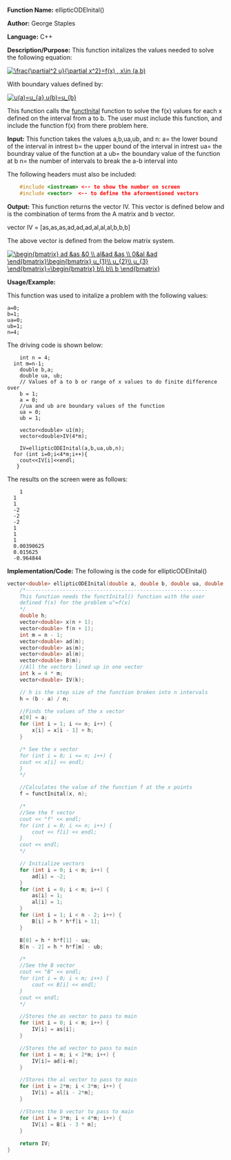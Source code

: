 **Function Name:**          ellipticODEInital()

**Author:** George Staples

**Language:** C++

**Description/Purpose:** This function initalizes the values needed to solve the following equation:

<a href="https://www.codecogs.com/eqnedit.php?latex=\frac{\partial^2&space;u}{\partial&space;x^2}=f(x)&space;,&space;x\in&space;(a,b)" target="_blank"><img src="https://latex.codecogs.com/gif.latex?\frac{\partial^2&space;u}{\partial&space;x^2}=f(x)&space;,&space;x\in&space;(a,b)" title="\frac{\partial^2 u}{\partial x^2}=f(x) , x\in (a,b)" /></a>

With boundary values defined by:

<a href="https://www.codecogs.com/eqnedit.php?latex=u(a)=u_{a},u(b)=u_{b}" target="_blank"><img src="https://latex.codecogs.com/gif.latex?u(a)=u_{a},u(b)=u_{b}" title="u(a)=u_{a},u(b)=u_{b}" /></a>

This function calls the [functInital]() function to solve the f(x) values for each x defined on the interval from a to b. The user must include this function, and include the function f(x) from there problem here. 

**Input:** This function takes the values a,b,ua,ub, and n:
a= the lower bound of the interval in intrest
b= the upper bound of the interval in intrest
ua= the boundray value of the function at a
ub= the boundary value of the function at b
n= the number of intervals to break the a-b interval into
  
The following headers must also be included:
  ```c++
      #include <iostream> <-- to show the number on screen
      #include <vector>  <-- to define the aformentioned vectors
  ```

**Output:** This function returns the vector IV. This vector is defined below and is the combination of terms from the A matrix and b vector.

vector IV = [as,as,as,ad,ad,ad,al,al,al,b,b,b]
	
The above vector is defined from the below matrix system.
	
<a href="https://www.codecogs.com/eqnedit.php?latex=\begin{bmatrix}&space;ad&space;&as&space;&0&space;\\&space;al&ad&space;&as&space;\\&space;0&al&space;&ad&space;\end{bmatrix}\begin{bmatrix}&space;u_{1}\\&space;u_{2}\\&space;u_{3}&space;\end{bmatrix}=\begin{bmatrix}&space;b\\&space;b\\&space;b&space;\end{bmatrix}" target="_blank"><img src="https://latex.codecogs.com/gif.latex?\begin{bmatrix}&space;ad&space;&as&space;&0&space;\\&space;al&ad&space;&as&space;\\&space;0&al&space;&ad&space;\end{bmatrix}\begin{bmatrix}&space;u_{1}\\&space;u_{2}\\&space;u_{3}&space;\end{bmatrix}=\begin{bmatrix}&space;b\\&space;b\\&space;b&space;\end{bmatrix}" title="\begin{bmatrix} ad &as &0 \\ al&ad &as \\ 0&al &ad \end{bmatrix}\begin{bmatrix} u_{1}\\ u_{2}\\ u_{3} \end{bmatrix}=\begin{bmatrix} b\\ b\\ b \end{bmatrix}" /></a>

**Usage/Example:**

This function was used to initalize a problem with the following values:
```
a=0;
b=1;
ua=0;
ub=1;
n=4;
```
The driving code is shown below:
```
	int n = 4;
  int m=n-1;
	double b,a;
	double ua, ub;
	// Values of a to b or range of x values to do finite difference over
	b = 1;
	a = 0;
	//ua and ub are boundary values of the function
	ua = 0;
	ub = 1;
		
	vector<double> u1(m);
	vector<double>IV(4*m);
		
	IV=ellipticODEInital(a,b,ua,ub,n);
  for (int i=0;i<4*m;i++){
    cout<<IV[i]<<endl;
   }
```

The results on the screen were as follows:

```
	1
  1
  1
  -2
  -2
  -2
  1
  1
  1
  0.00390625
  0.015625
  -0.964844
```

**Implementation/Code:** The following is the code for ellipticODEInital()
```c++
vector<double> ellipticODEInital(double a, double b, double ua, double ub,int n){
	/*-----------------------------------------------------------
	This function needs the functInital() function with the user
	defined f(x) for the problem u"=f(x)
	*/
	double h;
	vector<double> x(n + 1);
	vector<double> f(n + 1);
	int m = n - 1;
	vector<double> ad(m);
	vector<double> as(m);
	vector<double> al(m);
	vector<double> B(m);
	//All the vectors lined up in one vector
	int k = 4 * m;
	vector<double> IV(k);

	// h is the step size of the function broken into n intervals	
	h = (b - a) / n;

	//Finds the values of the x vector
	x[0] = a;
	for (int i = 1; i <= n; i++) {
		x[i] = x[i - 1] + h;
	}

	/* See the x vector
	for (int i = 0; i <= n; i++) {
	cout << x[i] << endl;
	}
	*/

	//Calculates the value of the function f at the x points
	f = functInital(x, n);

	/*
	//See the f vector
	cout << "f" << endl;
	for (int i = 0; i <= n; i++) {
		cout << f[i] << endl;
	}
	cout << endl;
	*/

	// Initialize vectors
	for (int i = 0; i < m; i++) {
		ad[i] = -2;
	}
	for (int i = 0; i < m; i++) {
		as[i] = 1;
		al[i] = 1;
	}
	for (int i = 1; i < n - 2; i++) {
		B[i] = h * h*f[i + 1];
	}

	B[0] = h * h*f[1] - ua;
	B[n - 2] = h * h*f[m] - ub;

	/*
	//See the B vector
	cout << "B" << endl;
	for (int i = 0; i < m; i++) {
		cout << B[i] << endl;
	}
	cout << endl;
	*/

	//Stores the as vector to pass to main
	for (int i = 0; i < m; i++) {
		IV[i] = as[i];
	}

	//Stores the ad vector to pass to main
	for (int i = m; i < 2*m; i++) {
		IV[i]= ad[i-m];
	}

	//Stores the al vector to pass to main
	for (int i = 2*m; i < 3*m; i++) {
		IV[i] = al[i - 2*m];
	}

	//Stores the b vector to pass to main
	for (int i = 3*m; i < 4*m; i++) {
		IV[i] = B[i - 3 * m];
	}
		
	return IV;
}
```
